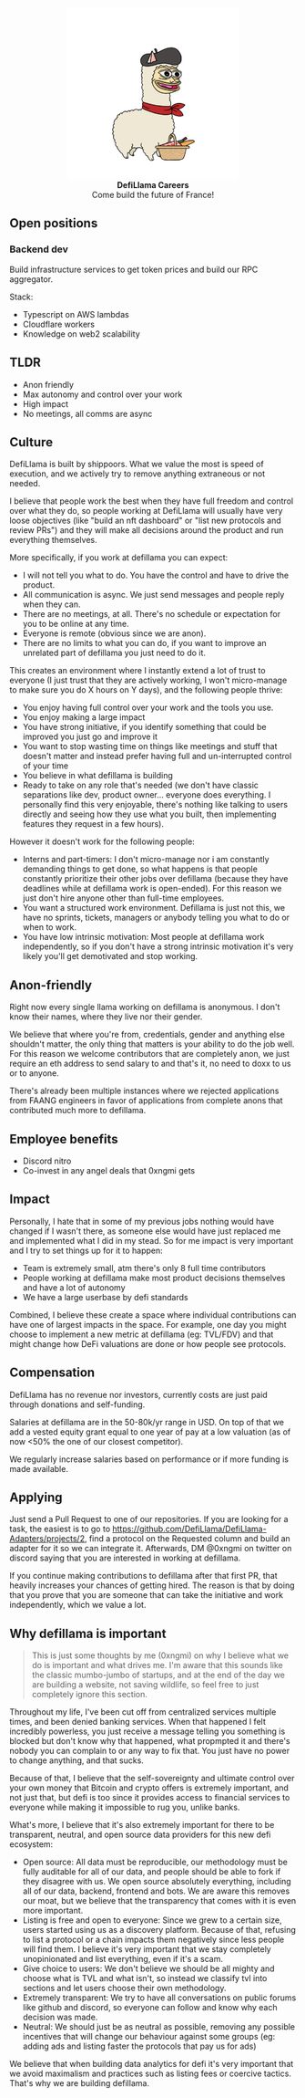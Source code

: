 <p align="center">
  <img width="300" src="./future-of-france.jpg"><br>
  <b>DefiLlama Careers</b><br>
  Come build the future of France!
</p>

## Open positions
### Backend dev
Build infrastructure services to get token prices and build our RPC aggregator.

Stack:
- Typescript on AWS lambdas
- Cloudflare workers
- Knowledge on web2 scalability

## TLDR
- Anon friendly
- Max autonomy and control over your work
- High impact
- No meetings, all comms are async

## Culture
DefiLlama is built by shippoors. What we value the most is speed of execution, and we actively try to remove anything extraneous or not needed.

I believe that people work the best when they have full freedom and control over what they do, so people working at DefiLlama will usually have very loose objectives (like "build an nft dashboard" or "list new protocols and review PRs") and they will make all decisions around the product and run everything themselves.

More specifically, if you work at defillama you can expect:
- I will not tell you what to do. You have the control and have to drive the product.
- All communication is async. We just send messages and people reply when they can.
- There are no meetings, at all. There's no schedule or expectation for you to be online at any time.
- Everyone is remote (obvious since we are anon).
- There are no limits to what you can do, if you want to improve an unrelated part of defillama you just need to do it.

This creates an environment where I instantly extend a lot of trust to everyone (I just trust that they are actively working, I won't micro-manage to make sure you do X hours on Y days), and the following people thrive:
- You enjoy having full control over your work and the tools you use.
- You enjoy making a large impact
- You have strong initiative, if you identify something that could be improved you just go and improve it
- You want to stop wasting time on things like meetings and stuff that doesn't matter and instead prefer having full and un-interrupted control of your time
- You believe in what defillama is building
- Ready to take on any role that's needed (we don't have classic separations like dev, product owner... everyone does everything. I personally find this very enjoyable, there's nothing like talking to users directly and seeing how they use what you built, then implementing features they request in a few hours).

However it doesn't work for the following people:
- Interns and part-timers: I don't micro-manage nor i am constantly demanding things to get done, so what happens is that people constantly prioritize their other jobs over defillama (because they have deadlines while at defillama work is open-ended). For this reason we just don't hire anyone other than full-time employees.
- You want a structured work environment. Defillama is just not this, we have no sprints, tickets, managers or anybody telling you what to do or when to work.
- You have low intrinsic motivation: Most people at defillama work independently, so if you don't have a strong intrinsic motivation it's very likely you'll get demotivated and stop working.

## Anon-friendly
Right now every single llama working on defillama is anonymous. I don't know their names, where they live nor their gender.

We believe that where you're from, credentials, gender and anything else shouldn't matter, the only thing that matters is your ability to do the job well. For this reason we welcome contributors that are completely anon, we just require an eth address to send salary to and that's it, no need to doxx to us or to anyone.

There's already been multiple instances where we rejected applications from FAANG engineers in favor of applications from complete anons that contributed much more to defillama.

## Employee benefits
- Discord nitro
- Co-invest in any angel deals that 0xngmi gets

## Impact
Personally, I hate that in some of my previous jobs nothing would have changed if I wasn't there, as someone else would have just replaced me and implemented what I did in my stead. So for me impact is very important and I try to set things up for it to happen:
- Team is extremely small, atm there's only 8 full time contributors
- People working at defillama make most product decisions themselves and have a lot of autonomy
- We have a large userbase by defi standards

Combined, I believe these create a space where individual contributions can have one of largest impacts in the space. For example, one day you might choose to implement a new metric at defillama (eg: TVL/FDV) and that might change how DeFi valuations are done or how people see protocols. 

<!--
## Growth
Multiple people have mentioned that they've experienced high growth in knowledge
-->

## Compensation
DefiLlama has no revenue nor investors, currently costs are just paid through donations and self-funding.

Salaries at defillama are in the 50-80k/yr range in USD. On top of that we add a vested equity grant equal to one year of pay at a low valuation (as of now <50% the one of our closest competitor).

We regularly increase salaries based on performance or if more funding is made available.

## Applying
Just send a Pull Request to one of our repositories. If you are looking for a task, the easiest is to go to https://github.com/DefiLlama/DefiLlama-Adapters/projects/2, find a protocol on the Requested column and build an adapter for it so we can integrate it. Afterwards, DM @0xngmi on twitter on discord saying that you are interested in working at defillama.

If you continue making contributions to defillama after that first PR, that heavily increases your chances of getting hired. The reason is that by doing that you prove that you are someone that can take the initiative and work independently, which we value a lot.

## Why defillama is important
> This is just some thoughts by me (0xngmi) on why I believe what we do is important and what drives me. I'm aware that this sounds like the classic mumbo-jumbo of startups, and at the end of the day we are building a website, not saving wildlife, so feel free to just completely ignore this section.

Throughout my life, I've been cut off from centralized services multiple times, and been denied banking services. When that happened I felt incredibly powerless, you just receive a message telling you something is blocked but don't know why that happened, what propmpted it and there's nobody you can complain to or any way to fix that. You just have no power to change anything, and that sucks.

Because of that, I believe that the self-sovereignty and ultimate control over your own money that Bitcoin and crypto offers is extremely important, and not just that, but defi is too since it provides access to financial services to everyone while making it impossible to rug you, unlike banks.

What's more, I believe that it's also extremely important for there to be transparent, neutral, and open source data providers for this new defi ecosystem:
- Open source: All data must be reproducible, our methodology must be fully auditable for all of our data, and people should be able to fork if they disagree with us. We open source absolutely everything, including all of our data, backend, frontend and bots. We are aware this removes our moat, but we believe that the transparency that comes with it is even more important.
- Listing is free and open to everyone: Since we grew to a certain size, users started using us as a discovery platform. Because of that, refusing to list a protocol or a chain impacts them negatively since less people will find them. I believe it's very important that we stay completely unopinionated and list everything, even if it's a scam.
- Give choice to users: We don't believe we should be all mighty and choose what is TVL and what isn't, so instead we classify tvl into sections and let users choose their own methodology.
- Extremely transparent: We try to have all conversations on public forums like github and discord, so everyone can follow and know why each decision was made.
- Neutral: We should just be as neutral as possible, removing any possible incentives that will change our behaviour against some groups (eg: adding ads and listing faster the protocols that pay us for ads)

We believe that when building data analytics for defi it's very important that we avoid maximalism and practices such as listing fees or coercive tactics. That's why we are building defillama.
